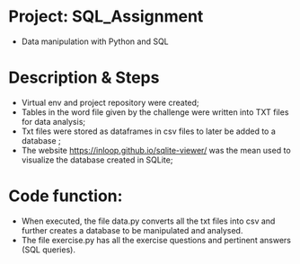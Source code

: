 # Project: SQL_Assignment
  - Data manipulation with Python and SQL

# Description & Steps
  - Virtual env and project repository were created;
  - Tables in the word file given by the challenge were written into TXT files for data analysis;
  - Txt files were stored as dataframes in csv files to later be added to a database ;
  - The website https://inloop.github.io/sqlite-viewer/ was the mean used to visualize the database created in SQLite;

# Code function:
  - When executed, the file data.py converts all the txt files into csv and further creates a database to be manipulated and analysed.
  - The file exercise.py has all the exercise questions and pertinent answers (SQL queries).
